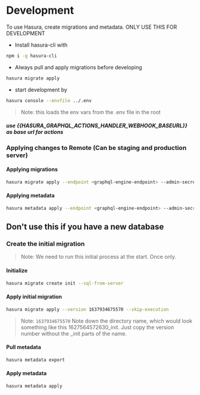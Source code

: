 # Development
To use Hasura, create migrations and metadata. ONLY USE THIS FOR DEVELOPMENT

- Install hasura-cli with
```sh
npm i -g hasura-cli
```
- Always pull and apply migrations before developing
```sh
hasura migrate apply
```

- start development by
```sh
hasura console --envfile ../.env
```
> Note: this loads the env vars from the .env file in the root


##### use {{HASURA_GRAPHQL_ACTIONS_HANDLER_WEBHOOK_BASEURL}} as base url for actions

### Applying changes to Remote (Can be staging and production server)

#### Applying migrations
```sh
hasura migrate apply --endpoint <graphql-engine-endpoint> --admin-secret <admin-secret> --database-name <database-name>
```

#### Applying metadata
```sh
hasura metadata apply --endpoint <graphql-engine-endpoint> --admin-secret <admin-secret>
```

## Don't use this if you have a new database

### Create the initial migration
> Note: We need to run this initial process at the start. Once only.


#### Initialize
```sh
hasura migrate create init --sql-from-server 
```

#### Apply initial migration
```sh
hasura migrate apply --version 1637934675570 --skip-execution
```
> Note: `1637934675570` Note down the directory name, which would look something like this 1627564572630_init. Just copy the version number without the _init parts of the name.

#### Pull metadata
```sh
hasura metadata export
```

#### Apply metadata
```sh
hasura metadata apply
```

